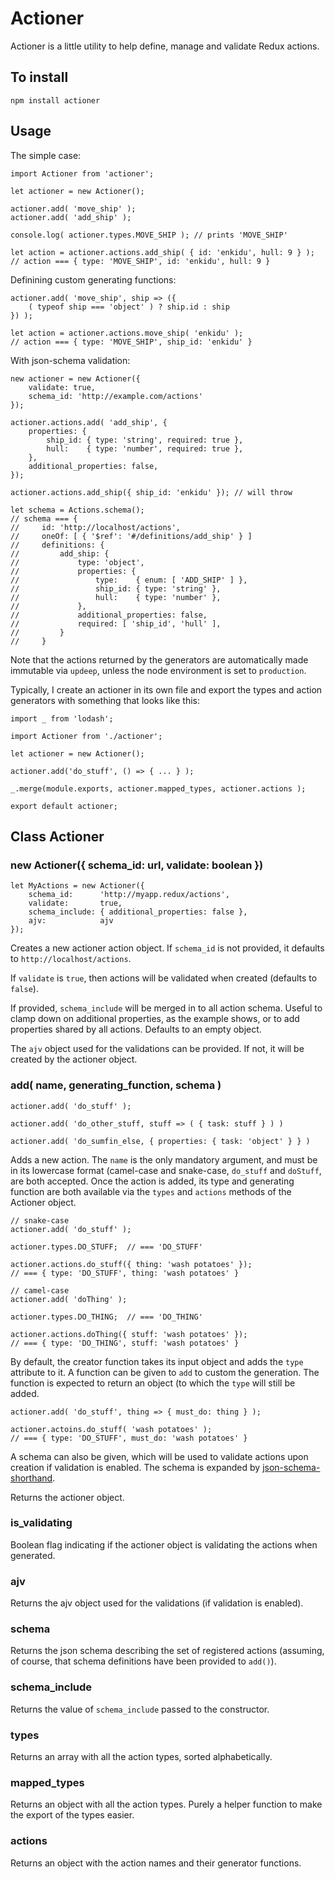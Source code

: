 # Actioner

Actioner is a little utility to help define, manage and validate 
Redux actions.

## To install

    npm install actioner

## Usage

The simple case:

    import Actioner from 'actioner';

    let actioner = new Actioner();

    actioner.add( 'move_ship' );
    actioner.add( 'add_ship' );

    console.log( actioner.types.MOVE_SHIP ); // prints 'MOVE_SHIP'

    let action = actioner.actions.add_ship( { id: 'enkidu', hull: 9 } );
    // action === { type: 'MOVE_SHIP', id: 'enkidu', hull: 9 }


Definining custom generating functions:

    actioner.add( 'move_ship', ship => ({
        ( typeof ship === 'object' ) ? ship.id : ship
    }) );

    let action = actioner.actions.move_ship( 'enkidu' );
    // action === { type: 'MOVE_SHIP', ship_id: 'enkidu' }

With json-schema validation:

    new actioner = new Actioner({ 
        validate: true,
        schema_id: 'http://example.com/actions' 
    });

    actioner.actions.add( 'add_ship', {
        properties: {
            ship_id: { type: 'string', required: true },
            hull:    { type: 'number', required: true },
        },
        additional_properties: false,
    });

    actioner.actions.add_ship({ ship_id: 'enkidu' }); // will throw 

    let schema = Actions.schema();
    // schema === { 
    //     id: 'http://localhost/actions',
    //     oneOf: [ { '$ref': '#/definitions/add_ship' } ] 
    //     definitions: { 
    //         add_ship: {
    //             type: 'object', 
    //             properties: {
    //                 type:    { enum: [ 'ADD_SHIP' ] },
    //                 ship_id: { type: 'string' },
    //                 hull:    { type: 'number' },
    //             },
    //             additional_properties: false,
    //             required: [ 'ship_id', 'hull' ],
    //         }
    //     }


Note that the actions returned by the generators are 
automatically made immutable via `updeep`, unless the 
node environment is set to `production`.

Typically, I create an actioner in its own file and export the types 
and action generators with something that looks like this:

    import _ from 'lodash';

    import Actioner from './actioner';

    let actioner = new Actioner();

    actioner.add('do_stuff', () => { ... } );

    _.merge(module.exports, actioner.mapped_types, actioner.actions );

    export default actioner;

## Class Actioner

### new Actioner({ schema_id: url, validate: boolean })

    let MyActions = new Actioner({
        schema_id:      'http://myapp.redux/actions',
        validate:       true,
        schema_include: { additional_properties: false },
        ajv:            ajv
    });

Creates a new actioner action object. If `schema_id` is not provided, it 
defaults to `http://localhost/actions`. 

If `validate` is `true`, then
actions will be validated when created (defaults to `false`).

If provided, `schema_include` will be merged in to all
action schema. Useful to clamp down on additional properties, as the example
shows, or to add properties shared by all actions. Defaults to an empty
object.

The `ajv` object used for the validations can be provided. If not,
it will be created by the actioner object.

### add( name, generating_function, schema )

    actioner.add( 'do_stuff' );

    actioner.add( 'do_other_stuff, stuff => ( { task: stuff } ) )

    actioner.add( 'do_sumfin_else, { properties: { task: 'object' } } )

Adds a new action. The `name` is the only mandatory argument, and must be in
its lowercase format (camel-case and snake-case, `do_stuff` and `doStuff`, are
both accepted. Once the action is added, its type and generating function 
are both available via the `types` and `actions` methods of 
the Actioner object.

    // snake-case
    actioner.add( 'do_stuff' );

    actioner.types.DO_STUFF;  // === 'DO_STUFF'

    actioner.actions.do_stuff({ thing: 'wash potatoes' });  
    // === { type: 'DO_STUFF', thing: 'wash potatoes' }

    // camel-case
    actioner.add( 'doThing' );

    actioner.types.DO_THING;  // === 'DO_THING'

    actioner.actions.doThing({ stuff: 'wash potatoes' });
    // === { type: 'DO_THING', stuff: 'wash potatoes' }

By default, the creator function takes its input object and adds the
`type` attribute to it. A function can be given to `add` to custom the
generation. The function is expected to return an object (to which the `type`
will still be added.

    actioner.add( 'do_stuff', thing => { must_do: thing } );

    actioner.actoins.do_stuff( 'wash potatoes' );
    // === { type: 'DO_STUFF', must_do: 'wash potatoes' }

A schema can also be given, which will be used to validate actions upon
creation if validation is enabled. The schema is expanded by
[json-schema-shorthand](https://github.com/yanick/json-schema-shorthand).

Returns the actioner object.


### is_validating

Boolean flag indicating if the actioner object is validating 
the actions when generated.

### ajv 

Returns the ajv object used for the validations (if validation is enabled).

### schema

Returns the json schema describing the set of registered 
actions (assuming, of course, that  schema definitions have been
provided to `add()`).


### schema_include 

Returns the value of `schema_include` passed to the constructor.

### types 

Returns an array with all the action types, sorted alphabetically. 

### mapped_types 

Returns an object with all the action types. Purely a helper function to 
make the export of the types easier.

### actions 

Returns an object with the action names and their generator functions.


